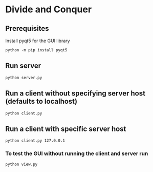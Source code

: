 # Divide and Conquer

## Prerequisites
Install pyqt5 for the GUI library

`python -m pip install pyqt5`

## Run server
`python server.py`

## Run a client without specifying server host (defaults to localhost)
`python client.py`

## Run a client with specific server host
`python client.py 127.0.0.1`

### To test the GUI without running the client and server run
`python view.py`
